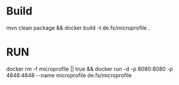 # Build
mvn clean package && docker build -t de.fs/microprofile .

# RUN

docker rm -f microprofile || true && docker run -d -p 8080:8080 -p 4848:4848 --name microprofile de.fs/microprofile 